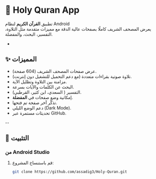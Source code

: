 # 📖 Holy Quran App

تطبيق **القرآن الكريم** لنظام Android  
يعرض المصحف الشريف كاملًا بصفحات عالية الدقة مع مميزات متقدمة مثل التلاوة، التفسير، البحث، والمفضلة.

-
## ✨ المميزات
- عرض صفحات المصحف الشريف (604 صفحة).
- تلاوة صوتية بقراءات متعددة (مع دعم التحميل للتشغيل دون إنترنت).
- مزامنة بين التلاوة وتظليل الآية.
- البحث عن الكلمات والآيات بسرعة.
- التفسير ( السعدي، ابن كثير، القرطبي).
- إمكانية وضع صفحات في **المفضلة**.
- تذكّر آخر صفحة تم فتحها.
- دعم الوضع الليلي (Dark Mode).
- تحديثات مستمرة عبر GitHub.

--
## 📲 التثبيت
### من Android Studio
1. قم باستنساخ المشروع:
   ```bash
   git clone https://github.com/assadig3/Holy-Quran.git
